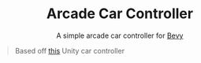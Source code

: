 <div align="center">

# Arcade Car Controller

A simple arcade car controller for [Bevy](https://bevyengine.org/)

</div>

> Based off [this](https://www.youtube.com/watch?v=TBIYSksI10k) Unity car controller
